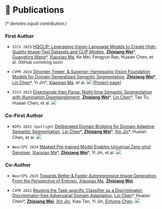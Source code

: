# 📝 Publications 
*(\* denotes equal contribution.)*
### First Author

- ``ICCV 2025`` [HQCLIP: Leveraging Vision-Language Models to Create High-Quality Image-Text Datasets and CLIP Models](https://arxiv.org/abs/2507.22431), [**Zhixiang Wei**](https://zxwei.site)\*, [Guangting Wang](https://scholar.google.com/citations?user=cKY8e8sAAAAJ&hl=zh-CN)\*, [Xiaoxiao Ma](https://krennic999.github.io/), Ke Mei, Fengyun Rao, Huaian Chen, et al.
  GitHub comming soon

- ``CVPR 2024`` [Stronger, Fewer, & Superior: Harnessing Vision Foundation Models for Domain Generalized Semantic Segmentation](https://arxiv.org/pdf/2312.04265.pdf), [**Zhixiang Wei**](https://zxwei.site)\*, [Lin Chen](https://lin-chen.site/)\*, Yi Jin\*, [Xiaoxiao Ma](https://krennic999.github.io/), et al.
  [![](https://img.shields.io/github/stars/w1oves/Rein?style=social&label=Rein+Stars)](https://github.com/w1oves/Rein) <strong><span class='show_paper_citations' data='4FA6C0AAAAAJ:qjMakFHDy7sC'></span></strong> [[Project page](https://https://zxwei.site/rein/)]
  
- ``ICCV 2023`` [Disentangle then Parse: Night-time Semantic Segmentation with Illumination Disentanglement](https://arxiv.org/pdf/2307.09362.pdf), [**Zhixiang Wei**](https://zxwei.site)\*, [Lin Chen](https://lin-chen.site/)\*, Tao Tu, Huaian Chen, et al.
  [![](https://img.shields.io/github/stars/w1oves/DTP?style=social&label=DTP+Stars)](https://github.com/w1oves/DTP)

### Co-First Author
- ``NIPS 2022 Spotlight`` [Deliberated Domain Bridging for Domain Adaptive Semantic Segmentation](https://arxiv.org/pdf/2209.07695.pdf), [Lin Chen](https://lin-chen.site/)\*, [**Zhixiang Wei**](https://zxwei.site)\*, [Xin Jin](https://www.eitech.edu.cn/?tid=40&p=teacher)\*, Huaian Chen, et al.
  [![](https://img.shields.io/github/stars/xiaoachen98/DDB?style=social&label=DDB+Stars)](https://github.com/xiaoachen98/DDB)

- ``NeurIPS 2024`` [Masked Pre-trained Model Enables Universal Zero-shot Denoiser](https://arxiv.org/abs/2401.14966), [Xiaoxiao Ma](https://krennic999.github.io/)\*, [**Zhixiang Wei**](https://zxwei.site)\*, Yi Jin, et al. 
  [![](https://img.shields.io/github/stars/krennic999/MPI?style=social&label=MPI+Stars)](https://github.com/krennic999/MPI)


### Co-Author
- ``NeurIPS 2025`` [Towards Better & Faster Autoregressive Image Generation: From the Perspective of Entropy](), [Xiaoxiao Ma](https://krennic999.github.io/), [**Zhixiang Wei**](https://zxwei.site).

- ``CVPR 2022`` [Reusing the Task-specific Classifier as a Discriminator: Discriminator-free Adversarial Domain Adaptation](https://openaccess.thecvf.com/content/CVPR2022/papers/Chen_Reusing_the_Task-Specific_Classifier_as_a_Discriminator_Discriminator-Free_Adversarial_Domain_CVPR_2022_paper.pdf), [Lin Chen](https://lin-chen.site/)\*, Huaian Chen\*, [**Zhixiang Wei**](https://zxwei.site), [Xin Jin](https://www.eitech.edu.cn/?tid=40&p=teacher), Xiao Tan, Yi Jin, [Enhong Chen](http://staff.ustc.edu.cn/~cheneh/).
  [![](https://img.shields.io/github/stars/xiaoachen98/DALN?style=social&label=DALN+Stars)](https://github.com/xiaoachen98/DALN)



